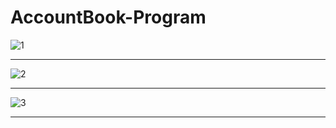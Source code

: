 # AccountBook-Program
![1](https://user-images.githubusercontent.com/69396761/90217225-5e98ec00-de33-11ea-9891-bdb976a9684f.gif)<hr/>
![2](https://user-images.githubusercontent.com/69396761/90217434-eda60400-de33-11ea-8177-d0d6b6cc3a0d.gif)<hr/>
![3](https://user-images.githubusercontent.com/69396761/90229208-1cc77000-de4a-11ea-9535-d3db69a1beeb.gif)<hr/>
